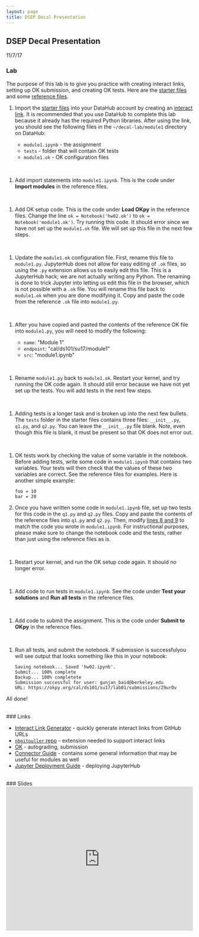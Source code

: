 ```yaml
---
layout: page
title: DSEP Decal Presentation
---
```


## DSEP Decal Presentation

11/7/17 

### Lab

The purpose of this lab is to give you practice with creating interact links, setting up OK submission, and creating OK tests. Here are the [starter files](https://github.com/gunjanbaid/decal-lab/tree/master/module1) and some [reference files](https://github.com/gunjanbaid/course-repo-example/tree/master/fa17/hw/hw02).

1. Import the [starter files](https://github.com/gunjanbaid/decal-lab/tree/master/module1) into your DataHub account by creating an [interact link](https://url-to-interact.herokuapp.com). It is recommended that you use DataHub to complete this lab because it already has the required Python libraries. After using the link, you should see the following files in the `~/decal-lab/module1` directory on DataHub:

	* `module1.ipynb` - the assignment
	* `tests` - folder that will contain OK tests
	* `module1.ok` -  OK configuration files  
<br>

1. Add import statements into `module1.ipynb`. This is the code under **Import modules** in the reference files.
<br>

1. Add OK setup code. This is the code under **Load OKpy** in the reference files. Change the line `ok = Notebook('hw02.ok')` to `ok = Notebook('module1.ok')`. Try running this code. It should error since we have not set up the `module1.ok` file. We will set up this file in the next few steps.
<br>

1. Update the `module1.ok` configuration file. First, rename this file to `module1.py`. JupyterHub does not allow for easy editing of `.ok` files, so using the `.py` extension allows us to easily edit this file. This is a JupyterHub hack; we are not actually writing any Python. The renaming is done to trick Jupyter into letting us edit this file in the browser, which is not possible with a `.ok` file. You will rename this file back to `module1.ok` when you are done modifying it. Copy and paste the code from the reference `.ok` file into `module1.py`.
<br>

1. After you have copied and pasted the contents of the reference OK file into `module1.py`, you will need to modify the following:

	* `name`: "Module 1"
	* `endpoint`: "cal/ds101/su17/module1"
	* `src`: "module1.ipynb"   
<br>

1. Rename `module1.py` back to `module1.ok`. Restart your kernel, and try running the OK code again. It should still error because we have not yet set up the tests. You will add tests in the next few steps. 
<br>

1. Adding tests is a longer task and is broken up into the next few bullets. The `tests` folder in the starter files contains three files: `__init__.py`, `q1.py`, and `q2.py`. You can leave the `__init__.py` file blank. Note, even though this file is blank, it must be present so that OK does not error out. 
<br>

1. OK tests work by checking the value of some variable in the notebook. Before adding tests, write some code in `module1.ipynb` that contains two variables. Your tests will then check that the values of these two variables are correct. See the reference files for examples. Here is another simple example:
	
	```
	foo = 10
	bar = 20
	```

1. Once you have written some code in `module1.ipynb` file, set up two tests for this code in the `q1.py` and `q2.py` files. Copy and paste the contents of the reference files into `q1.py` and `q2.py`. Then, modify [lines 8 and 9](https://github.com/gunjanbaid/course-repo-example/blob/master/fa17/hw/hw02/tests/q2.py#L9) to match the code you wrote in `module1.ipynb`. For instructional purposes, please make sure to change the notebook code and the tests, rather than just using the reference files as is.
<br>

1. Restart your kernel, and run the OK setup code again. It should no longer error. 
<br>

1. Add code to run tests in `module1.ipynb`. See the code under **Test your solutions** and **Run all tests** in the reference files.
<br>

1. Add code to submit the assignment. This is the code under **Submit to OKpy** in the reference files.
<br>

1. Run all tests, and submit the notebook. If submission is successfulyou will see output that looks something like this in your notebook: 

	```
	Saving notebook... Saved 'hw02.ipynb'.
	Submit... 100% complete
	Backup... 100% completete
	Submission successful for user: gunjan_baid@berkeley.edu
	URL: https://okpy.org/cal/ds101/su17/lab01/submissions/Z9urDv
	```

All done!

<br>
### Links

* [Interact Link Generator](https://url-to-interact.herokuapp.com) - quickly generate interact links from GitHub URLs
* [`nbgitpuller` repo](https://github.com/data-8/nbgitpuller) - extension needed to support interact links
* [OK](https://okpy.org) - autograding, submission
* [Connector Guide](https://data8.org/connector-instructors) - contains some general information that may be useful for modules as well
* [Jupyter Deployment Guide](https://zero-to-jupyterhub-with-kubernetes.readthedocs.io) - deploying JupyterHub

<br>
### Slides

<iframe src="https://docs.google.com/presentation/d/e/2PACX-1vTCTC7WR-d9KRDe0DUfJGOef3lSbaj8wiC8Rc9GeG_UvB4FH71fLTny4LN5bLPsaFtS_hOqOea-mkbZ/embed?start=false&loop=false&delayms=3000" frameborder="0" width="100%" height="389" allowfullscreen="true" mozallowfullscreen="true" webkitallowfullscreen="true"></iframe>
